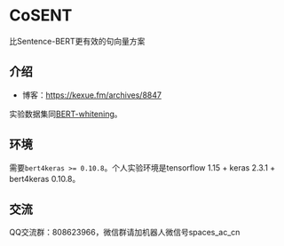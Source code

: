 # CoSENT
比Sentence-BERT更有效的句向量方案

## 介绍

- 博客：https://kexue.fm/archives/8847

实验数据集同[BERT-whitening](https://github.com/bojone/BERT-whitening/tree/main/chn)。

## 环境

需要`bert4keras >= 0.10.8`。个人实验环境是tensorflow 1.15 + keras 2.3.1 + bert4keras 0.10.8。

## 交流
QQ交流群：808623966，微信群请加机器人微信号spaces_ac_cn

